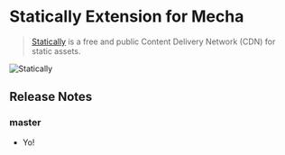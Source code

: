 Statically Extension for Mecha
==============================

> [Statically](https://statically.io) is a free and public Content Delivery Network (CDN) for static assets.

![Statically](https://user-images.githubusercontent.com/1669261/94832424-18760700-0438-11eb-8c04-231dfcc5aac9.png)

Release Notes
-------------

### master

 - Yo!
